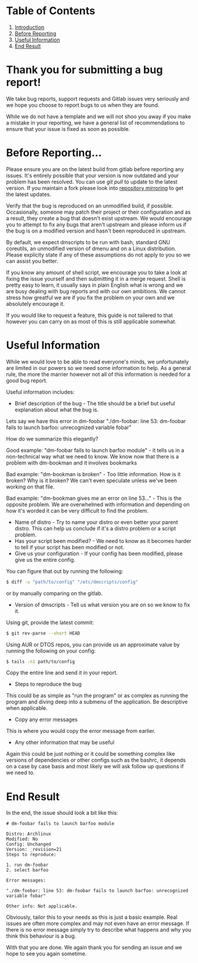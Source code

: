 # Table of Contents

1. [Introduction](#thank-you-for-submitting-a-bug-report)
2. [Before Reporting](#before-reporting)
3. [Useful Information](#useful-information)
4. [End Result](#end-result)

# Thank you for submitting a bug report!

We take bug reports, support requests and Gitlab issues very seriously and we hope you choose to report bugs to us when they are found.

While we do not have a template and we will not shoo you away if you make a mistake in your reporting, we have a general list of recommendations to ensure that your issue is fixed as soon as possible.

# Before Reporting...

Please ensure you are on the latest build from gitlab before reporting any issues. It's entirely possible that your version is now outdated and your problem has been resolved. You can use *git pull* to update to the latest version. If you maintain a fork please look into [repository mirroring](https://docs.gitlab.com/ee/user/project/repository/repository_mirroring.html) to get the latest updates.

Verify that the bug is reproduced on an unmodified build, if possible. Occasionally, someone may patch their project or their configuration and as a result, they create a bug that doesn't exist upstream. We would encourage you to attempt to fix any bugs that aren't upstream and please inform us if the bug is on a modified version and hasn't been reproduced in upstream.

By default, we expect dmscripts to be run with bash, standard GNU coreutils, an unmodified version of dmenu and on a Linux distribution. Please explicity state if any of these assumptions do not apply to you so we can assist you better.

If you know any amount of shell script, we encourage you to take a look at fixing the issue yourself and then submitting it in a merge request. Shell is pretty easy to learn, it usually says in plain English what is wrong and we are busy dealing with bug reports and with our own ambitions. We cannot stress how greatful we are if you fix the problem on your own and we absolutely encourage it.

If you would like to request a feature, this guide is not tailered to that however you can carry on as most of this is still applicable somewhat.

# Useful Information

While we would love to be able to read everyone's minds, we unfortunately are limited in our powers so we need some information to help. As a general rule, the more the marrier however not all of this information is needed for a good bug report.

Useful information includes:

+ Brief description of the bug - The title should be a brief but useful explanation about what the bug is.

Lets say we have this error in dm-foobar "./dm-foobar: line 53: dm-foobar fails to launch barfoo: unrecognized variable fobar"

How do we summarize this elegantly?

Good example: "dm-foobar fails to launch barfoo module" - it tells us in a non-technical way what we need to know. We know now that there is a problem with dm-bookman and it involves bookmarks

Bad example: "dm-bookman is broken" - Too little information. How is it broken? Why is it broken? We can't even speculate unless we've been working on that file.

Bad example: "dm-bookman gives me an error on line 53..." - This is the opposite problem. We are overwhelmed with information and depending on how it's worded it can be very difficult to find the problem.

+ Name of distro - Try to name your distro or even better your parent distro. This can help us conclude if it's a distro problem or a script problem.
+ Has your script been modified? - We need to know as it becomes harder to tell if your script has been modified or not.
+ Give us your configuration - If your config has been modified, please give us the entire config. 

You can figure that out by running the following:

```bash
$ diff -u "path/to/config" "/etc/dmscripts/config"
```

or by manually comparing on the gitlab.

+ Version of dmscripts - Tell us what version you are on so we know to fix it.

Using git, provide the latest commit:

```bash
$ git rev-parse --short HEAD
```

Using AUR or DTOS repos, you can provide us an approximate value by running the following on your config:

```bash
$ tails -n1 path/to/config
```

Copy the entire line and send it in your report.

+ Steps to reproduce the bug

This could be as simple as "run the program" or as complex as running the program and diving deep into a submenu of the application. Be descriptive when applicable. 

+ Copy any error messages 

This is where you would copy the error message from earlier.

+ Any other information that may be useful

Again this could be just nothing or it could be something complex like versions of dependencies or other configs such as the bashrc, it depends on a case by case basis and most likely we will ask follow up questions if we need to.

# End Result

In the end, the issue should look a bit like this:

```
# dm-foobar fails to launch barfoo module

Distro: Archlinux
Modified: No
Config: Unchanged
Version: _revision=21
Steps to reproduce:

1. run dm-foobar
2. select barfoo

Error messages: 

"./dm-foobar: line 53: dm-foobar fails to launch barfoo: unrecognized variable fobar"

Other info: Not applicable.
```

Obviously, tailor this to your needs as this is just a basic example. Real issues are often more complex and may not even have an error message. If there is no error message simply try to describe what happens and why you think this behaviour is a bug.

With that you are done. We again thank you for sending an issue and we hope to see you again sometime.
